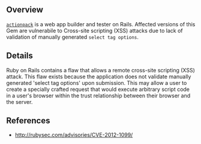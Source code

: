 ## Overview
[`actionpack`](https://rubygems.org/gems/actionpack) is a web app builder and tester on Rails.
Affected versions of this Gem are vulnerabile to Cross-site scripting (XSS) attacks due to lack of validation of manually generated `select tag options`.

## Details
Ruby on Rails contains a flaw that allows a remote cross-site scripting (XSS) attack. This flaw exists because the application does not validate manually generated 'select tag options' upon submission. This may allow a user to create a specially crafted request that would execute arbitrary script code in a user's browser within the trust relationship between their browser and the server.

## References
- http://rubysec.com/advisories/CVE-2012-1099/
